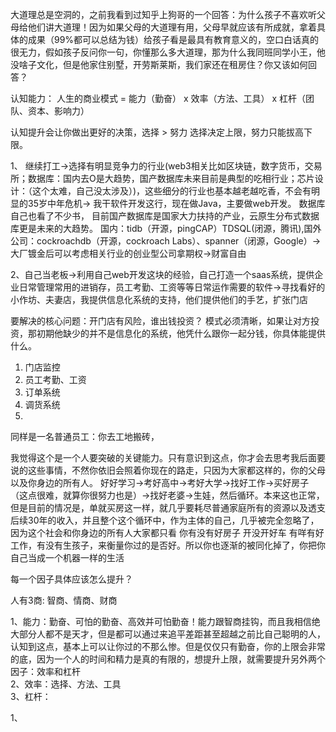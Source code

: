 大道理总是空洞的，之前我看到过知乎上狗哥的一个回答：为什么孩子不喜欢听父母给他们讲大道理！因为如果父母的大道理有用，父母早就应该有所成就，拿着具体的成果（99%都可以总结为钱）给孩子看是最具有教育意义的，空口白话真的很无力，假如孩子反问你一句，你懂那么多大道理，那为什么我同班同学小王，他没啥子文化，但是他家住别墅，开劳斯莱斯，我们家还在租房住？你又该如何回答？  


认知能力： 
人生的商业模式 = 能力（勤奋） x 效率（方法、工具） x 杠杆（团队、资本、影响力）



认知提升会让你做出更好的决策，选择 > 努力 选择决定上限，努力只能拔高下限。

1、 继续打工->选择有明显竞争力的行业(web3相关比如区块链，数字货币，交易所；数据库：国内去O是大趋势，国产数据库未来目前是典型的吃相行业；芯片设计：（这个太难，自己没太涉及）)，这些细分的行业也基本越老越吃香，不会有明显的35岁中年危机-> 我干软件开发这行，现在做Java，主要做web开发。 数据库自己也看了不少书， 目前国产数据库是国家大力扶持的产业，云原生分布式数据库更是未来的大趋势。 国内：tidb（开源，pingCAP）TDSQL(闭源，腾讯),国外公司：cockroachdb（开源，cockroach Labs）、spanner（闭源，Google）->大厂镀金后可以考虑相关行业的创业型公司拿期权->财富自由

2、自己当老板->利用自己web开发这块的经验，自己打造一个saas系统，提供企业日常管理常用的进销存，员工考勤、工资等等日常运作需要的软件->寻找看好的小作坊、夫妻店，我提供信息化系统的支持，他们提供他们的手艺，扩张门店

要解决的核心问题：开门店有风险，谁出钱投资？ 模式必须清晰，如果让对方投资，那初期他缺少的并不是信息化的系统，他凭什么跟你一起分钱，你具体能提供什么。
1. 门店监控
2. 员工考勤、工资
3. 订单系统
4. 调货系统
5. 


同样是一名普通员工：你去工地搬砖，

我觉得这个是一个人要突破的关键能力。只有意识到这点，你才会去思考我后面要说的这些事情，不然你依旧会照着你现在的路走，只因为大家都这样的，你的父母以及你身边的所有人。 好好学习->考好高中->考好大学->找好工作->买好房子（这点很难，就算你很努力也是）->找好老婆->生娃，然后循环。本来这也正常，但是目前的情况是，单就买房这一样，就几乎要耗尽普通家庭所有的资源以及透支后续30年的收入，并且整个这个循环中，作为主体的自己，几乎被完全忽略了，因为这个社会和你身边的所有人大家都只看 你有没有好房子 开没开好车 有咩有好工作，有没有生孩子，来衡量你过的是否好。所以你也逐渐的被同化掉了，你把你自己当成一个机器一样的生活







每一个因子具体应该怎么提升？

人有3商: 智商、情商、财商

1、能力：勤奋、可怕的勤奋、高效并可怕勤奋！能力跟智商挂钩，而且我相信绝大部分人都不是天才，但是都可以通过来追平差距甚至超越之前比自己聪明的人，认知到这点，基本上可以让你过的不那么惨。但是仅仅只有勤奋，你的上限会非常的底，因为一个人的时间和精力是真的有限的，想提升上限，就需要提升另外两个因子：效率和杠杆  
2、效率：选择、方法、工具  
3、杠杆：




1、 
